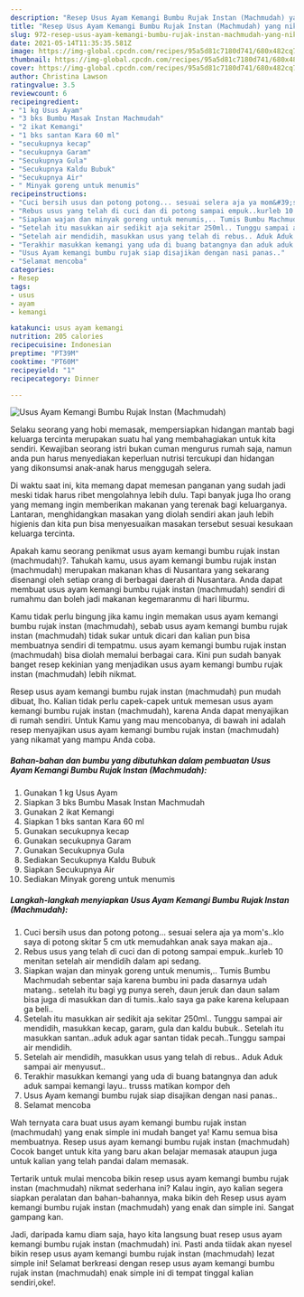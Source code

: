 ```yaml
---
description: "Resep Usus Ayam Kemangi Bumbu Rujak Instan (Machmudah) yang nikmat Untuk Jualan"
title: "Resep Usus Ayam Kemangi Bumbu Rujak Instan (Machmudah) yang nikmat Untuk Jualan"
slug: 972-resep-usus-ayam-kemangi-bumbu-rujak-instan-machmudah-yang-nikmat-untuk-jualan
date: 2021-05-14T11:35:35.581Z
image: https://img-global.cpcdn.com/recipes/95a5d81c7180d741/680x482cq70/usus-ayam-kemangi-bumbu-rujak-instan-machmudah-foto-resep-utama.jpg
thumbnail: https://img-global.cpcdn.com/recipes/95a5d81c7180d741/680x482cq70/usus-ayam-kemangi-bumbu-rujak-instan-machmudah-foto-resep-utama.jpg
cover: https://img-global.cpcdn.com/recipes/95a5d81c7180d741/680x482cq70/usus-ayam-kemangi-bumbu-rujak-instan-machmudah-foto-resep-utama.jpg
author: Christina Lawson
ratingvalue: 3.5
reviewcount: 6
recipeingredient:
- "1 kg Usus Ayam"
- "3 bks Bumbu Masak Instan Machmudah"
- "2 ikat Kemangi"
- "1 bks santan Kara 60 ml"
- "secukupnya kecap"
- "secukupnya Garam"
- "Secukupnya Gula"
- "Secukupnya Kaldu Bubuk"
- "Secukupnya Air"
- " Minyak goreng untuk menumis"
recipeinstructions:
- "Cuci bersih usus dan potong potong... sesuai selera aja ya mom&#39;s..klo saya di potong skitar 5 cm utk memudahkan anak saya makan aja.."
- "Rebus usus yang telah di cuci dan di potong sampai empuk..kurleb 10 menitan setelah air mendidih dalam api sedang."
- "Siapkan wajan dan minyak goreng untuk menumis,.. Tumis Bumbu Machmudah sebentar saja karena bumbu ini pada dasarnya udah matang.. setelah itu bagi yg punya sereh, daun jeruk dan daun salam bisa juga di masukkan dan di tumis..kalo saya ga pake karena kelupaan ga beli.."
- "Setelah itu masukkan air sedikit aja sekitar 250ml.. Tunggu sampai air mendidih, masukkan kecap, garam, gula dan kaldu bubuk.. Setelah itu masukkan santan..aduk aduk agar santan tidak pecah..Tunggu sampai air mendidih."
- "Setelah air mendidih, masukkan usus yang telah di rebus.. Aduk Aduk sampai air menyusut.."
- "Terakhir masukkan kemangi yang uda di buang batangnya dan aduk aduk sampai kemangi layu.. trusss matikan kompor deh"
- "Usus Ayam kemangi bumbu rujak siap disajikan dengan nasi panas.."
- "Selamat mencoba"
categories:
- Resep
tags:
- usus
- ayam
- kemangi

katakunci: usus ayam kemangi 
nutrition: 205 calories
recipecuisine: Indonesian
preptime: "PT39M"
cooktime: "PT60M"
recipeyield: "1"
recipecategory: Dinner

---
```



![Usus Ayam Kemangi Bumbu Rujak Instan (Machmudah)](https://img-global.cpcdn.com/recipes/95a5d81c7180d741/680x482cq70/usus-ayam-kemangi-bumbu-rujak-instan-machmudah-foto-resep-utama.jpg)

Selaku seorang yang hobi memasak, mempersiapkan hidangan mantab bagi keluarga tercinta merupakan suatu hal yang membahagiakan untuk kita sendiri. Kewajiban seorang istri bukan cuman mengurus rumah saja, namun anda pun harus menyediakan keperluan nutrisi tercukupi dan hidangan yang dikonsumsi anak-anak harus menggugah selera.

Di waktu  saat ini, kita memang dapat memesan panganan yang sudah jadi meski tidak harus ribet mengolahnya lebih dulu. Tapi banyak juga lho orang yang memang ingin memberikan makanan yang terenak bagi keluarganya. Lantaran, menghidangkan masakan yang diolah sendiri akan jauh lebih higienis dan kita pun bisa menyesuaikan masakan tersebut sesuai kesukaan keluarga tercinta. 



Apakah kamu seorang penikmat usus ayam kemangi bumbu rujak instan (machmudah)?. Tahukah kamu, usus ayam kemangi bumbu rujak instan (machmudah) merupakan makanan khas di Nusantara yang sekarang disenangi oleh setiap orang di berbagai daerah di Nusantara. Anda dapat membuat usus ayam kemangi bumbu rujak instan (machmudah) sendiri di rumahmu dan boleh jadi makanan kegemaranmu di hari liburmu.

Kamu tidak perlu bingung jika kamu ingin memakan usus ayam kemangi bumbu rujak instan (machmudah), sebab usus ayam kemangi bumbu rujak instan (machmudah) tidak sukar untuk dicari dan kalian pun bisa membuatnya sendiri di tempatmu. usus ayam kemangi bumbu rujak instan (machmudah) bisa diolah memalui berbagai cara. Kini pun sudah banyak banget resep kekinian yang menjadikan usus ayam kemangi bumbu rujak instan (machmudah) lebih nikmat.

Resep usus ayam kemangi bumbu rujak instan (machmudah) pun mudah dibuat, lho. Kalian tidak perlu capek-capek untuk memesan usus ayam kemangi bumbu rujak instan (machmudah), karena Anda dapat menyajikan di rumah sendiri. Untuk Kamu yang mau mencobanya, di bawah ini adalah resep menyajikan usus ayam kemangi bumbu rujak instan (machmudah) yang nikamat yang mampu Anda coba.

<!--inarticleads1-->

##### Bahan-bahan dan bumbu yang dibutuhkan dalam pembuatan Usus Ayam Kemangi Bumbu Rujak Instan (Machmudah):

1. Gunakan 1 kg Usus Ayam
1. Siapkan 3 bks Bumbu Masak Instan Machmudah
1. Gunakan 2 ikat Kemangi
1. Siapkan 1 bks santan Kara 60 ml
1. Gunakan secukupnya kecap
1. Gunakan secukupnya Garam
1. Gunakan Secukupnya Gula
1. Sediakan Secukupnya Kaldu Bubuk
1. Siapkan Secukupnya Air
1. Sediakan  Minyak goreng untuk menumis




<!--inarticleads2-->

##### Langkah-langkah menyiapkan Usus Ayam Kemangi Bumbu Rujak Instan (Machmudah):

1. Cuci bersih usus dan potong potong... sesuai selera aja ya mom&#39;s..klo saya di potong skitar 5 cm utk memudahkan anak saya makan aja..
1. Rebus usus yang telah di cuci dan di potong sampai empuk..kurleb 10 menitan setelah air mendidih dalam api sedang.
1. Siapkan wajan dan minyak goreng untuk menumis,.. Tumis Bumbu Machmudah sebentar saja karena bumbu ini pada dasarnya udah matang.. setelah itu bagi yg punya sereh, daun jeruk dan daun salam bisa juga di masukkan dan di tumis..kalo saya ga pake karena kelupaan ga beli..
1. Setelah itu masukkan air sedikit aja sekitar 250ml.. Tunggu sampai air mendidih, masukkan kecap, garam, gula dan kaldu bubuk.. Setelah itu masukkan santan..aduk aduk agar santan tidak pecah..Tunggu sampai air mendidih.
1. Setelah air mendidih, masukkan usus yang telah di rebus.. Aduk Aduk sampai air menyusut..
1. Terakhir masukkan kemangi yang uda di buang batangnya dan aduk aduk sampai kemangi layu.. trusss matikan kompor deh
1. Usus Ayam kemangi bumbu rujak siap disajikan dengan nasi panas..
1. Selamat mencoba




Wah ternyata cara buat usus ayam kemangi bumbu rujak instan (machmudah) yang enak simple ini mudah banget ya! Kamu semua bisa membuatnya. Resep usus ayam kemangi bumbu rujak instan (machmudah) Cocok banget untuk kita yang baru akan belajar memasak ataupun juga untuk kalian yang telah pandai dalam memasak.

Tertarik untuk mulai mencoba bikin resep usus ayam kemangi bumbu rujak instan (machmudah) nikmat sederhana ini? Kalau ingin, ayo kalian segera siapkan peralatan dan bahan-bahannya, maka bikin deh Resep usus ayam kemangi bumbu rujak instan (machmudah) yang enak dan simple ini. Sangat gampang kan. 

Jadi, daripada kamu diam saja, hayo kita langsung buat resep usus ayam kemangi bumbu rujak instan (machmudah) ini. Pasti anda tiidak akan nyesel bikin resep usus ayam kemangi bumbu rujak instan (machmudah) lezat simple ini! Selamat berkreasi dengan resep usus ayam kemangi bumbu rujak instan (machmudah) enak simple ini di tempat tinggal kalian sendiri,oke!.

